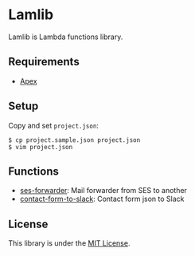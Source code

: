 # Lamlib

Lamlib is Lambda functions library.

## Requirements

- [Apex](http://apex.run/)

## Setup

Copy and set `project.json`:

```
$ cp project.sample.json project.json
$ vim project.json
```

## Functions

- [ses-forwarder](tree/master/functions/ses-forwarder): Mail forwarder from SES to another
- [contact-form-to-slack](tree/master/functions/contact-form-to-slack): Contact form json to Slack

## License

This library is under the [MIT License](https://opensource.org/licenses/MIT).
